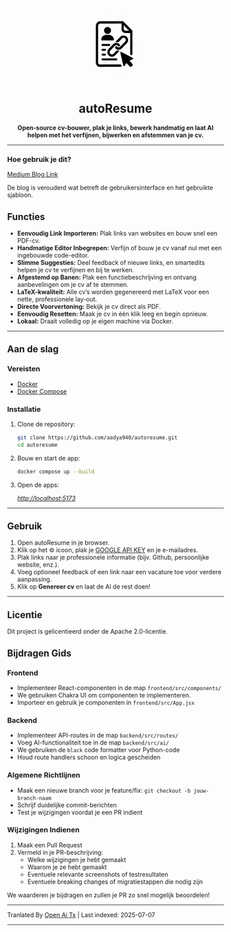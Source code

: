 <p align="center">
  <img src="https://raw.githubusercontent.com/aadya940/autoresume/main/main_app/frontend/public/autoresume-logo.png" alt="autoResume Logo" title="autoResume Logo" width="180"/>
</p>

<h1 align="center">autoResume</h1>

<p align="center">
  <b>Open‑source cv-bouwer, plak je links, bewerk handmatig en laat AI helpen met het verfijnen, bijwerken en afstemmen van je cv.</b>
</p>

---

### Hoe gebruik je dit?

[Medium Blog Link](https://medium.com/@aadyachinubhai/autoresume-copy-and-paste-links-its-that-simple-8e50e6d155a1)

De blog is verouderd wat betreft de gebruikersinterface en het gebruikte sjabloon.

## Functies

- <b>Eenvoudig Link Importeren:</b> Plak links van websites en bouw snel een PDF-cv.
- <b>Handmatige Editor Inbegrepen:</b> Verfijn of bouw je cv vanaf nul met een ingebouwde code-editor.
- <b>Slimme Suggesties:</b> Deel feedback of nieuwe links, en smartedits helpen je cv te verfijnen en bij te werken.
- <b>Afgestemd op Banen:</b> Plak een functiebeschrijving en ontvang aanbevelingen om je cv af te stemmen.
- <b>LaTeX-kwaliteit:</b> Alle cv’s worden gegenereerd met LaTeX voor een nette, professionele lay-out.
- <b>Directe Voorvertoning:</b> Bekijk je cv direct als PDF.
- <b>Eenvoudig Resetten:</b> Maak je cv in één klik leeg en begin opnieuw.
- <b>Lokaal:</b> Draait volledig op je eigen machine via Docker.

---

## Aan de slag

### Vereisten
- [Docker](https://www.docker.com/get-started)
- [Docker Compose](https://docs.docker.com/compose/)

### Installatie

1. Clone de repository:
   ```bash
   git clone https://github.com/aadya940/autoresume.git
   cd autoresume
   ```
2. Bouw en start de app:
   ```bash
   docker compose up --build
   ```
3. Open de apps:
   
   [_http://localhost:5173_](http://localhost:5173)
---

## Gebruik

1. Open autoResume in je browser.
2. Klik op het :gear: icoon, plak je [GOOGLE API KEY](https://aistudio.google.com/) en je e-mailadres.
3. Plak links naar je professionele informatie (bijv. Github, persoonlijke website, enz.).
4. Voeg optioneel feedback of een link naar een vacature toe voor verdere aanpassing.
5. Klik op <b>Genereer cv</b> en laat de AI de rest doen!

---

## Licentie

Dit project is gelicentieerd onder de Apache 2.0-licentie.

## Bijdragen Gids

### Frontend
- Implementeer React-componenten in de map `frontend/src/components/`
- We gebruiken Chakra UI om componenten te implementeren.
- Importeer en gebruik je componenten in `frontend/src/App.jsx`

### Backend
- Implementeer API-routes in de map `backend/src/routes/`
- Voeg AI-functionaliteit toe in de map `backend/src/ai/`
- We gebruiken de `black` code formatter voor Python-code
- Houd route handlers schoon en logica gescheiden

### Algemene Richtlijnen
- Maak een nieuwe branch voor je feature/fix: `git checkout -b jouw-branch-naam`
- Schrijf duidelijke commit-berichten
- Test je wijzigingen voordat je een PR indient

### Wijzigingen Indienen
1. Maak een Pull Request
2. Vermeld in je PR-beschrijving:
   - Welke wijzigingen je hebt gemaakt
   - Waarom je ze hebt gemaakt
   - Eventuele relevante screenshots of testresultaten
   - Eventuele breaking changes of migratiestappen die nodig zijn

We waarderen je bijdragen en zullen je PR zo snel mogelijk beoordelen!


---


Tranlated By [Open Ai Tx](https://github.com/OpenAiTx/OpenAiTx) | Last indexed: 2025-07-07


---